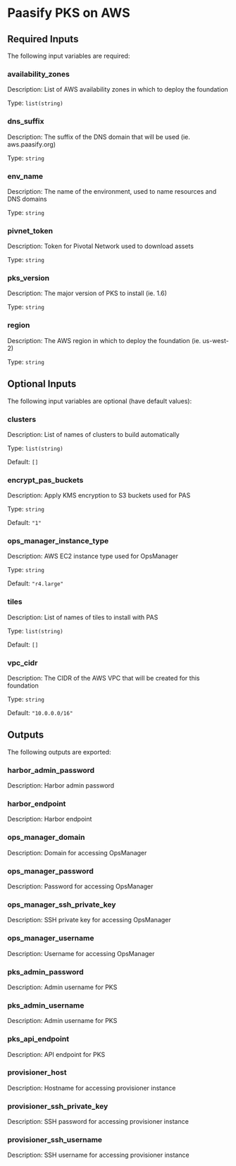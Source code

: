 # Paasify PKS on AWS

## Required Inputs

The following input variables are required:

### availability\_zones

Description: List of AWS availability zones in which to deploy the foundation

Type: `list(string)`

### dns\_suffix

Description: The suffix of the DNS domain that will be used (ie. aws.paasify.org)

Type: `string`

### env\_name

Description: The name of the environment, used to name resources and DNS domains

Type: `string`

### pivnet\_token

Description: Token for Pivotal Network used to download assets

Type: `string`

### pks\_version

Description: The major version of PKS to install (ie. 1.6)

Type: `string`

### region

Description: The AWS region in which to deploy the foundation (ie. us-west-2)

Type: `string`

## Optional Inputs

The following input variables are optional (have default values):

### clusters

Description: List of names of clusters to build automatically

Type: `list(string)`

Default: `[]`

### encrypt\_pas\_buckets

Description: Apply KMS encryption to S3 buckets used for PAS

Type: `string`

Default: `"1"`

### ops\_manager\_instance\_type

Description: AWS EC2 instance type used for OpsManager

Type: `string`

Default: `"r4.large"`

### tiles

Description: List of names of tiles to install with PAS

Type: `list(string)`

Default: `[]`

### vpc\_cidr

Description: The CIDR of the AWS VPC that will be created for this foundation

Type: `string`

Default: `"10.0.0.0/16"`

## Outputs

The following outputs are exported:

### harbor\_admin\_password

Description: Harbor admin password

### harbor\_endpoint

Description: Harbor endpoint

### ops\_manager\_domain

Description: Domain for accessing OpsManager

### ops\_manager\_password

Description: Password for accessing OpsManager

### ops\_manager\_ssh\_private\_key

Description: SSH private key for accessing OpsManager

### ops\_manager\_username

Description: Username for accessing OpsManager

### pks\_admin\_password

Description: Admin username for PKS

### pks\_admin\_username

Description: Admin username for PKS

### pks\_api\_endpoint

Description: API endpoint for PKS

### provisioner\_host

Description: Hostname for accessing provisioner instance

### provisioner\_ssh\_private\_key

Description: SSH password for accessing provisioner instance

### provisioner\_ssh\_username

Description: SSH username for accessing provisioner instance

